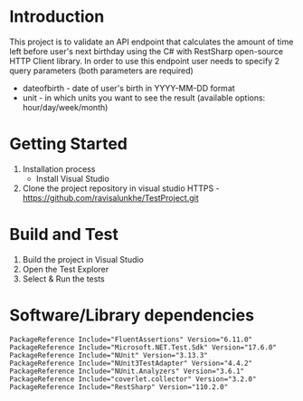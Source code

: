 # Introduction 
This project is to validate an API endpoint that calculates the amount of time left before user's next birthday using the 
C# with RestSharp open-source HTTP Client library.
In order to use this endpoint user needs to specify 2 query parameters (both parameters are required)
- dateofbirth - date of user's birth in YYYY-MM-DD format 
- unit -  in which units you want to see the result (available options: hour/day/week/month)

# Getting Started
1.	Installation process
    - Install Visual Studio    
2. Clone the project repository in visual studio 
      HTTPS - https://github.com/ravisalunkhe/TestProject.git
    
# Build and Test
1. Build the project in Visual Studio
2. Open the Test Explorer
3. Select & Run the tests

#	Software/Library dependencies
    PackageReference Include="FluentAssertions" Version="6.11.0"
    PackageReference Include="Microsoft.NET.Test.Sdk" Version="17.6.0"
    PackageReference Include="NUnit" Version="3.13.3"
    PackageReference Include="NUnit3TestAdapter" Version="4.4.2"
    PackageReference Include="NUnit.Analyzers" Version="3.6.1"
    PackageReference Include="coverlet.collector" Version="3.2.0"
    PackageReference Include="RestSharp" Version="110.2.0"
